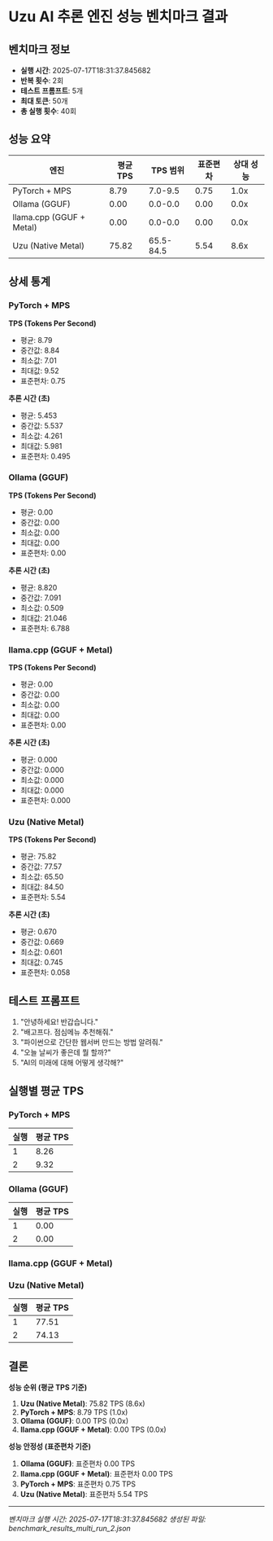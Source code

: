 # Uzu AI 추론 엔진 성능 벤치마크 결과

## 벤치마크 정보
- **실행 시간**: 2025-07-17T18:31:37.845682
- **반복 횟수**: 2회
- **테스트 프롬프트**: 5개
- **최대 토큰**: 50개
- **총 실행 횟수**: 40회

## 성능 요약

| 엔진 | 평균 TPS | TPS 범위 | 표준편차 | 상대 성능 |
|------|----------|----------|----------|----------|
| PyTorch + MPS | 8.79 | 7.0-9.5 | 0.75 | 1.0x |
| Ollama (GGUF) | 0.00 | 0.0-0.0 | 0.00 | 0.0x |
| llama.cpp (GGUF + Metal) | 0.00 | 0.0-0.0 | 0.00 | 0.0x |
| Uzu (Native Metal) | 75.82 | 65.5-84.5 | 5.54 | 8.6x |

## 상세 통계

### PyTorch + MPS

**TPS (Tokens Per Second)**
- 평균: 8.79
- 중간값: 8.84
- 최소값: 7.01
- 최대값: 9.52
- 표준편차: 0.75

**추론 시간 (초)**
- 평균: 5.453
- 중간값: 5.537
- 최소값: 4.261
- 최대값: 5.981
- 표준편차: 0.495

### Ollama (GGUF)

**TPS (Tokens Per Second)**
- 평균: 0.00
- 중간값: 0.00
- 최소값: 0.00
- 최대값: 0.00
- 표준편차: 0.00

**추론 시간 (초)**
- 평균: 8.820
- 중간값: 7.091
- 최소값: 0.509
- 최대값: 21.046
- 표준편차: 6.788

### llama.cpp (GGUF + Metal)

**TPS (Tokens Per Second)**
- 평균: 0.00
- 중간값: 0.00
- 최소값: 0.00
- 최대값: 0.00
- 표준편차: 0.00

**추론 시간 (초)**
- 평균: 0.000
- 중간값: 0.000
- 최소값: 0.000
- 최대값: 0.000
- 표준편차: 0.000

### Uzu (Native Metal)

**TPS (Tokens Per Second)**
- 평균: 75.82
- 중간값: 77.57
- 최소값: 65.50
- 최대값: 84.50
- 표준편차: 5.54

**추론 시간 (초)**
- 평균: 0.670
- 중간값: 0.669
- 최소값: 0.601
- 최대값: 0.745
- 표준편차: 0.058

## 테스트 프롬프트

1. "안녕하세요! 반갑습니다."
2. "배고프다. 점심메뉴 추천해줘."
3. "파이썬으로 간단한 웹서버 만드는 방법 알려줘."
4. "오늘 날씨가 좋은데 뭘 할까?"
5. "AI의 미래에 대해 어떻게 생각해?"

## 실행별 평균 TPS

### PyTorch + MPS

| 실행 | 평균 TPS |
|------|----------|
| 1 | 8.26 |
| 2 | 9.32 |

### Ollama (GGUF)

| 실행 | 평균 TPS |
|------|----------|
| 1 | 0.00 |
| 2 | 0.00 |

### llama.cpp (GGUF + Metal)

### Uzu (Native Metal)

| 실행 | 평균 TPS |
|------|----------|
| 1 | 77.51 |
| 2 | 74.13 |

## 결론

**성능 순위 (평균 TPS 기준)**

1. **Uzu (Native Metal)**: 75.82 TPS (8.6x)
2. **PyTorch + MPS**: 8.79 TPS (1.0x)
3. **Ollama (GGUF)**: 0.00 TPS (0.0x)
4. **llama.cpp (GGUF + Metal)**: 0.00 TPS (0.0x)

**성능 안정성 (표준편차 기준)**

1. **Ollama (GGUF)**: 표준편차 0.00 TPS
2. **llama.cpp (GGUF + Metal)**: 표준편차 0.00 TPS
3. **PyTorch + MPS**: 표준편차 0.75 TPS
4. **Uzu (Native Metal)**: 표준편차 5.54 TPS

---

*벤치마크 실행 시간: 2025-07-17T18:31:37.845682*
*생성된 파일: benchmark_results_multi_run_2.json*
